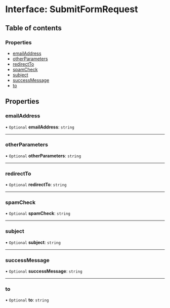 # Interface: SubmitFormRequest

## Table of contents

### Properties

- [emailAddress](SubmitFormRequest.md#emailaddress)
- [otherParameters](SubmitFormRequest.md#otherparameters)
- [redirectTo](SubmitFormRequest.md#redirectto)
- [spamCheck](SubmitFormRequest.md#spamcheck)
- [subject](SubmitFormRequest.md#subject)
- [successMessage](SubmitFormRequest.md#successmessage)
- [to](SubmitFormRequest.md#to)

## Properties

### <a id="emailaddress" name="emailaddress"></a> emailAddress

• `Optional` **emailAddress**: `string`

___

### <a id="otherparameters" name="otherparameters"></a> otherParameters

• `Optional` **otherParameters**: `string`

___

### <a id="redirectto" name="redirectto"></a> redirectTo

• `Optional` **redirectTo**: `string`

___

### <a id="spamcheck" name="spamcheck"></a> spamCheck

• `Optional` **spamCheck**: `string`

___

### <a id="subject" name="subject"></a> subject

• `Optional` **subject**: `string`

___

### <a id="successmessage" name="successmessage"></a> successMessage

• `Optional` **successMessage**: `string`

___

### <a id="to" name="to"></a> to

• `Optional` **to**: `string`
